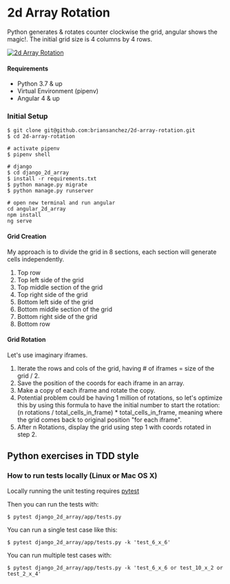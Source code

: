 
# 2d Array Rotation
  Python generates & rotates counter clockwise the grid, angular shows the magic!.
  The initial grid size is 4 columns by 4 rows.
  

[![2d Array Rotation](https://2d-array-rotation.com/static/images/matrix_rotation.jpg)](https://2d-array-rotation.com/)


#### Requirements
- Python 3.7 & up
- Virtual Environment (pipenv)
- Angular 4 & up

### Initial Setup
```
$ git clone git@github.com:briansanchez/2d-array-rotation.git
$ cd 2d-array-rotation

# activate pipenv
$ pipenv shell

# django
$ cd django_2d_array
$ install -r requirements.txt
$ python manage.py migrate
$ python manage.py runserver

# open new terminal and run angular
cd angular_2d_array
npm install
ng serve

```

#### Grid Creation
My approach is to divide the grid in 8 sections, each section will generate cells independently.

1. Top row
2. Top left side of the grid
3. Top middle section of the grid
4. Top right side of the grid
5. Bottom left side of the grid
6. Bottom middle section of the grid
7. Bottom right side of the grid
8. Bottom row

#### Grid Rotation
Let's use imaginary iframes.

1. Iterate the rows and cols of the grid, having # of iframes = size of the grid / 2.
1. Save the position of the coords for each iframe in an array.
2. Make a copy of each iframe and rotate the copy.
3. Potential problem could be having 1 million of rotations, so let's optimize this by using this formula to have the initial number to start the rotation: (n rotations / total_cells_in_frame) * total_cells_in_frame, meaning where the grid comes back to original position "for each iframe".
4. After n Rotations, display the grid using step 1 with coords rotated in step 2.


## Python exercises in TDD style

### How to run tests locally (Linux or Mac OS X)
Locally running the unit testing requires [pytest](http://pytest.org)

Then you can run the tests with:
```
$ pytest django_2d_array/app/tests.py
```

You can run a single test case like this:
```
$ pytest django_2d_array/app/tests.py -k 'test_6_x_6'
```

You can run multiple test cases with:
```
$ pytest django_2d_array/app/tests.py -k 'test_6_x_6 or test_10_x_2 or test_2_x_4'
```
 
